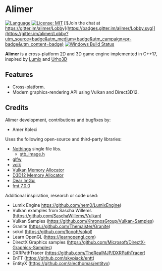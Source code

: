 # Alimer

[![Language](https://img.shields.io/badge/Language%20-C++17-blue.svg?style=flat-square)](https://github.com/amerkoleci/alimer/)
[![License: MIT](https://img.shields.io/badge/License-MIT-blue.svg)](https://github.com/amerkoleci/alimer/blob/master/LICENSE)
[![Join the chat at https://gitter.im/alimer/Lobby](https://badges.gitter.im/alimer/Lobby.svg)](https://gitter.im/alimer/Lobby?utm_source=badge&utm_medium=badge&utm_campaign=pr-badge&utm_content=badge)
[![Windows Build Status](https://github.com/amerkoleci/alimer/workflows/Windows/badge.svg)](https://github.com/amerkoleci/alimer/actions)

**Alimer** is a cross-platform 2D and 3D game engine implemented in C++17, inspired by [Lumix](https://github.com/nem0/LumixEngine) and [Urho3D](https://github.com/urho3d/Urho3D)

## Features

- Cross-platform.
- Modern graphics-rendering API using Vulkan and Direct3D12.

## Credits

Alimer development, contributions and bugfixes by:

- Amer Koleci

Uses the following open-source and third-party libraries:

- [Nothings](https://github.com/nothings/stb) single file libs.
  - [stb_image.h](https://github.com/nothings/stb/blob/master/stb_image.h)
- [glfw](https://www.glfw.org)
- [volk](https://github.com/zeux/volk)
- [Vulkan Memory Allocator](https://github.com/GPUOpen-LibrariesAndSDKs/VulkanMemoryAllocator)
- [D3D12 Memory Allocator](https://github.com/GPUOpen-LibrariesAndSDKs/D3D12MemoryAllocator)
- [Dear ImGui](https://github.com/ocornut/imgui)
- [fmt 7.0.0](https://fmt.dev)

Additional inspiration, research or code used:

- Lumix Engine https://github.com/nem0/LumixEngine)
- Vulkan examples from Sascha Willems (https://github.com/SaschaWillems/Vulkan)
- Vulkan Samples (https://github.com/KhronosGroup/Vulkan-Samples)
- Granite (https://github.com/Themaister/Granite)
- sokol (https://github.com/floooh/sokol)
- Learn OpenGL (https://learnopengl.com)
- DirectX Graphics samples (https://github.com/Microsoft/DirectX-Graphics-Samples)
- DXRPathTracer (https://github.com/TheRealMJP/DXRPathTracer)
- EnTT (https://github.com/skypjack/entt)
- EntityX (https://github.com/alecthomas/entityx)